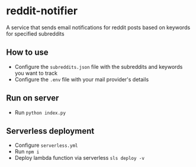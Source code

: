 # reddit-notifier

A service that sends email notifications for reddit posts based on keywords for specified subreddits

## How to use

* Configure the ```subreddits.json``` file with the subreddits and keywords you want to track
* Configure the ```.env``` file with your mail provider's details

## Run on server

* Run ```python index.py```

## Serverless deployment

* Configure ```serverless.yml```
* Run ```npm i```
* Deploy lambda function via serverless ```sls deploy -v```
